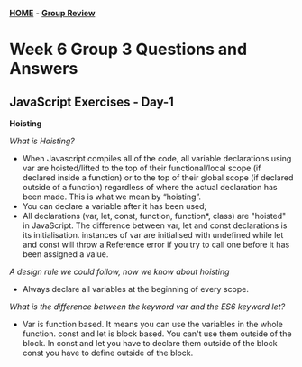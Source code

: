 [**HOME**](index.md) - [**Group Review**](groupreview.md)


# Week 6 Group 3 Questions and Answers


## JavaScript Exercises - Day-1


**Hoisting**

_What is Hoisting?_

* When Javascript compiles all of the code, all variable declarations using var are hoisted/lifted to the top of their                       functional/local scope (if declared inside a function) or to the top of their global scope (if declared outside of a function)             regardless of where the actual declaration has been made. This is what we mean by “hoisting”.
* You can declare a variable after it has been used;
* All declarations (var, let, const, function, function*, class) are "hoisted" in JavaScript.
  The difference between var, let and const declarations is its initialisation. instances of var are initialised with undefined while let   and const will throw a Reference error if you try to call one before it has been assigned a value.

_A design rule we could follow, now we know about hoisting_

* Always declare all variables at the beginning of every scope.

_What is the difference between the keyword var and the ES6 keyword let?_

* Var is function based. It means you can use the variables in the whole function.
  const and let is block based. You can't use them outside of the block.
  In const and let you have to declare them outside of the block
  const you have to define outside of the block.





